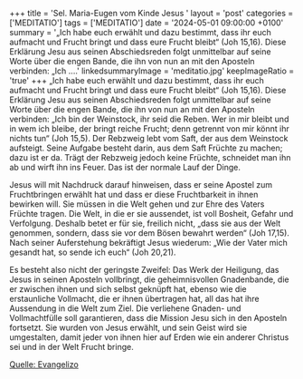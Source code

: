 +++
title = 'Sel. Maria-Eugen vom Kinde Jesus  '
layout = 'post'
categories = ['MEDITATIO']
tags = ['MEDITATIO']
date = '2024-05-01 09:00:00 +0100'
summary = '„Ich habe euch erwählt und dazu bestimmt, dass ihr euch aufmacht und Frucht bringt und dass eure Frucht bleibt“ (Joh 15,16). Diese Erklärung Jesu aus seinen Abschiedsreden folgt unmittelbar auf seine Worte über die engen Bande, die ihn von nun an mit den Aposteln verbinden: „Ich ....'
linkedsummaryImage = 'meditatio.jpg'
keepImageRatio = 'true'
+++
„Ich habe euch erwählt und dazu bestimmt, dass ihr euch aufmacht und Frucht bringt und dass eure Frucht bleibt“ (Joh 15,16). Diese Erklärung Jesu aus seinen Abschiedsreden folgt unmittelbar auf seine Worte über die engen Bande, die ihn von nun an mit den Aposteln verbinden: „Ich bin der Weinstock, ihr seid die Reben.<!--more--> Wer in mir bleibt und in wem ich bleibe, der bringt reiche Frucht; denn getrennt von mir könnt ihr nichts tun“ (Joh 15,5). Der Rebzweig lebt vom Saft, der aus dem Weinstock aufsteigt. Seine Aufgabe besteht darin, aus dem Saft Früchte zu machen; dazu ist er da. Trägt der Rebzweig jedoch keine Früchte, schneidet man ihn ab und wirft ihn ins Feuer. Das ist der normale Lauf der Dinge.
 
Jesus will mit Nachdruck darauf hinweisen, dass er seine Apostel zum Fruchtbringen erwählt hat und dass er diese Fruchtbarkeit in ihnen bewirken will. Sie müssen in die Welt gehen und zur Ehre des Vaters Früchte tragen. Die Welt, in die er sie aussendet, ist voll Bosheit, Gefahr und Verfolgung. Deshalb betet er für sie, freilich nicht, „dass sie aus der Welt genommen, sondern, dass sie vor dem Bösen bewahrt werden“ (Joh 17,15). Nach seiner Auferstehung bekräftigt Jesus wiederum: „Wie der Vater mich gesandt hat, so sende ich euch“ (Joh 20,21).
 
Es besteht also nicht der geringste Zweifel: Das Werk der Heiligung, das Jesus in seinen Aposteln vollbringt, die geheimnisvollen Gnadenbande, die er zwischen ihnen und sich selbst geknüpft hat, ebenso wie die erstaunliche Vollmacht, die er ihnen übertragen hat, all das hat ihre Aussendung in die Welt zum Ziel. Die verliehene Gnaden- und Vollmachtfülle soll garantieren, dass die Mission Jesu sich in den Aposteln fortsetzt. Sie wurden von Jesus erwählt, und sein Geist wird sie umgestalten, damit jeder von ihnen hier auf Erden wie ein anderer Christus sei und in der Welt Frucht bringe.


[Quelle: Evangelizo](https://evangeliumtagfuertag.org/DE/gospel)
